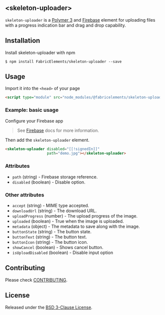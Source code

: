 ## \<skeleton-uploader\>

`skeleton-uploader` is a [Polymer 3](http://polymer-project.org) and [Firebase](https://firebase.google.com/) element for uploading files with a progress indication bar and drag and drop capability.

## Installation

Install skeleton-uploader with npm

```shell
$ npm install FabricElements/skeleton-uploader --save
```

## Usage

Import it into the `<head>` of your page

```html
<script type="module" src="node_modules/@fabricelements/skeleton-uploader/skeleton-uploader.js"></script>
```

### Example: basic usage

Configure your Firebase app

> See [Firebase](https://firebase.google.com/docs/storage/web/start) docs for more information.

Then add the `skeleton-uploader` element.

```html
<skeleton-uploader disabled="[[!signedIn]]"
                   path="demo.jpg"></skeleton-uploader>
```

### Attributes


* `path` (string) - Firebase storage reference.
* `disabled` (boolean) - Disable option.

### Other attributes

* `accept` (string) - MIME type accepted.
* `downloadUrl` (string) - The download URL.
* `uploadProgress` (number) - The upload progress of the image.
* `uploaded` (boolean) - True when the image is uploaded.
* `metadata` (object) - The metadata to save along with the image.
* `buttonState` (string) - The button state.
* `buttonText` (string) - The button text.
* `buttonIcon` (string) - The button icon.
* `showCancel` (boolean) - Shows cancel button. 
* `isUploadDisabled` (boolean) - Disable input option

## Contributing

Please check [CONTRIBUTING](./CONTRIBUTING.md).

## License

Released under the [BSD 3-Clause License](./LICENSE.md).
